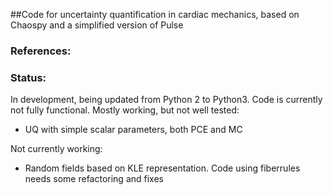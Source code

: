 ##Code for uncertainty quantification in cardiac mechanics, based on Chaospy and a simplified version of Pulse

### References:

### Status:
In development, being updated from Python 2 to Python3. Code is currently not fully functional.
Mostly working, but not well tested:
* UQ with simple scalar parameters, both PCE and MC

Not currently working:
* Random fields based on KLE representation. Code using fiberrules needs some refactoring and fixes
